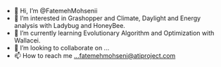 - 👋 Hi, I’m @FatemehMohsenii
- 👀 I’m interested in Grashopper and Climate, Daylight and Energy analysis with Ladybug and HoneyBee.
- 🌱 I’m currently learning Evolutionary Algorithm and Optimization with Wallacei.
- 💞️ I’m looking to collaborate on ...
- 📫 How to reach me ...fatemehmohseni@atiproject.com

<!---
FatemehMohsenii/FatemehMohsenii is a ✨ special ✨ repository because its `README.md` (this file) appears on your GitHub profile.
You can click the Preview link to take a look at your changes.
--->
